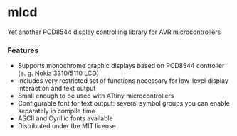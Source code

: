 mlcd
====

Yet another PCD8544 display controlling library for AVR microcontrollers

### Features

* Supports monochrome graphic displays based on PCD8544 controller
  (e. g. Nokia 3310/5110 LCD)
* Includes very restricted set of functions necessary for low-level
  display interaction and text output
* Small enough to be used with ATtiny microcontrollers
* Configurable font for text output: several symbol groups you can enable
  separately in compile time
* ASCII and Cyrillic fonts available
* Distributed under the MIT license
